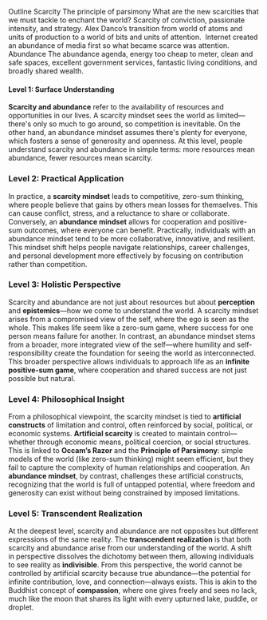 Outline
	Scarcity
		The principle of parsimony
		What are the new scarcities that we must tackle to enchant the world?
			Scarcity of conviction, passionate intensity, and strategy.
			Alex Danco’s transition from world of atoms and units of production to a world of bits and units of attention.  Internet created an abundance of media first so what became scarce was attention.
	Abundance
		The abundance agenda, energy too cheap to meter, clean and safe spaces, excellent government services, fantastic living conditions, and broadly shared wealth.
		
		
#### **Level 1: Surface Understanding**

**Scarcity and abundance** refer to the availability of resources and opportunities in our lives. A scarcity mindset sees the world as limited—there's only so much to go around, so competition is inevitable. On the other hand, an abundance mindset assumes there's plenty for everyone, which fosters a sense of generosity and openness. At this level, people understand scarcity and abundance in simple terms: more resources mean abundance, fewer resources mean scarcity.

### **Level 2: Practical Application**

In practice, a **scarcity mindset** leads to competitive, zero-sum thinking, where people believe that gains by others mean losses for themselves. This can cause conflict, stress, and a reluctance to share or collaborate. Conversely, an **abundance mindset** allows for cooperation and positive-sum outcomes, where everyone can benefit. Practically, individuals with an abundance mindset tend to be more collaborative, innovative, and resilient. This mindset shift helps people navigate relationships, career challenges, and personal development more effectively by focusing on contribution rather than competition.

### **Level 3: Holistic Perspective**

Scarcity and abundance are not just about resources but about **perception** and **epistemics**—how we come to understand the world. A scarcity mindset arises from a compromised view of the self, where the ego is seen as the whole. This makes life seem like a zero-sum game, where success for one person means failure for another. In contrast, an abundance mindset stems from a broader, more integrated view of the self—where humility and self-responsibility create the foundation for seeing the world as interconnected. This broader perspective allows individuals to approach life as an **infinite positive-sum game**, where cooperation and shared success are not just possible but natural.

### **Level 4: Philosophical Insight**

From a philosophical viewpoint, the scarcity mindset is tied to **artificial constructs** of limitation and control, often reinforced by social, political, or economic systems. **Artificial scarcity** is created to maintain control—whether through economic means, political coercion, or social structures. This is linked to **Occam’s Razor** and the **Principle of Parsimony**: simple models of the world (like zero-sum thinking) might seem efficient, but they fail to capture the complexity of human relationships and cooperation. An **abundance mindset**, by contrast, challenges these artificial constructs, recognizing that the world is full of untapped potential, where freedom and generosity can exist without being constrained by imposed limitations.

### **Level 5: Transcendent Realization**

At the deepest level, scarcity and abundance are not opposites but different expressions of the same reality. The **transcendent realization** is that both scarcity and abundance arise from our understanding of the world. A shift in perspective dissolves the dichotomy between them, allowing individuals to see reality as **indivisible**. From this perspective, the world cannot be controlled by artificial scarcity because true abundance—the potential for infinite contribution, love, and connection—always exists. This is akin to the Buddhist concept of **compassion**, where one gives freely and sees no lack, much like the moon that shares its light with every upturned lake, puddle, or droplet.